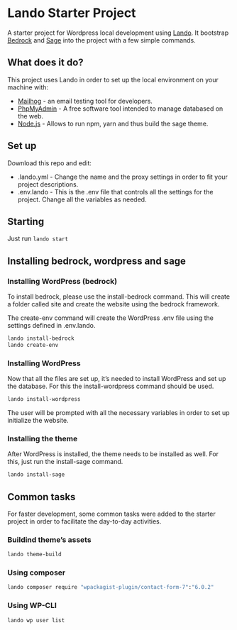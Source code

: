 # Lando Starter Project

A starter project for Wordpress local development using [Lando](https://lando.dev/). It bootstrap [Bedrock](https://roots.io/bedrock/) and [Sage](https://roots.io/sage/) into the project with a few simple commands.

## What does it do?

This project uses Lando in order to set up the local environment on your machine with:

- [Mailhog](https://github.com/mailhog/MailHog) - an email testing tool for developers.
- [PhpMyAdmin](https://www.phpmyadmin.net/) - A free software tool intended to manage databased on the web.
- [Node.js](https://nodejs.org/en) - Allows to run npm, yarn and thus build the sage theme.

## Set up

Download this repo and edit:

- .lando.yml - Change the name and the proxy settings in order to fit your project descriptions.
- .env.lando - This is the .env file that controls all the settings for the project. Change all the variables as needed.

## Starting

Just run ```lando start```

## Installing bedrock, wordpress and sage

### Installing WordPress (bedrock)

To install bedrock, please use the install-bedrock command. This will create a folder called site and create the website using the bedrock framework.

The create-env command will create the WordPress .env file using the settings defined in .env.lando.

```bash
lando install-bedrock
lando create-env
```

### Installing WordPress

Now that all the files are set up, it’s needed to install WordPress and set up the database. For this the install-wordpress command should be used.

```bash
lando install-wordpress
```

The user will be prompted with all the necessary variables in order to set up initialize the website.

### Installing the theme

After WordPress is installed, the theme needs to be installed as well. For this, just run the install-sage command.

```bash
lando install-sage
```

## Common tasks

For faster development, some common tasks were added to the starter project in order to facilitate the day-to-day activities.

### Buildind theme’s assets

```bash
lando theme-build
```

### Using composer

```bash
lando composer require "wpackagist-plugin/contact-form-7":"6.0.2"
```

### Using WP-CLI

```bash
lando wp user list
```